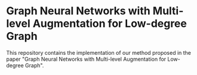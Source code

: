 # Graph Neural Networks with Multi-level Augmentation for Low-degree Graph

This repository contains the implementation of our method proposed in the paper  "Graph Neural Networks with Multi-level Augmentation for Low-degree Graph".
